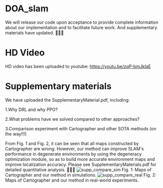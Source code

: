 # DOA_slam
We will release our code upon acceptance to provide complete information about our implementation and to facilitate future work. And supplementary materials have updated. 🚀🚀🚀

# HD Video
HD video has been uploaded to youtube:
https://youtu.be/zqP-bmJkIaE

# Supplementary materials
We have uploaded the SupplementaryMaterial.pdf, including:

1.Why DRL and why PPO?

2.What problems have we solved compared to other approaches?

3.Comparison experiment with Cartographer and other SOTA methods (on the way!!!)

From Fig. 1 and Fig. 2, it can be seen that all maps constructed by Cartographer are wrong. However, our method can improve SLAM's performance in degenerate environments by using the degeneracy optimization module, so as to build more accurate environment maps and improve localization accuracy. Please see SupplementaryMaterials.pdf for detailed quantitative analysis. 🌹🌹🌹
![supp_compare_sim](https://github.com/user-attachments/assets/bf93cd13-ebfd-41f3-a228-0e5212ef6d2a)
                     Fig. 1: Maps of Cartographer and our method in simulations.
![supp_compare_real](https://github.com/user-attachments/assets/8e8cdcb4-a35f-4658-b1be-a6d02734a9ac)
                     Fig. 2: Maps of Cartographer and our method in real-world experiments.

